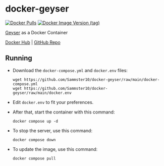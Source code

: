 # docker-geyser

[![Docker Pulls](https://img.shields.io/docker/pulls/sammyaknan/docker-geyser)](https://hub.docker.com/r/sammyaknan/docker-geyser)
[![Docker Image Version (tag)](https://img.shields.io/docker/v/sammyaknan/docker-geyser/latest)](https://hub.docker.com/r/sammyaknan/docker-geyser/tags)

[Geyser](https://geysermc.org/) as a Docker Container

[Docker Hub](https://hub.docker.com/r/Sammster10/docker-geyser/) | [GitHub Repo](https://github.com/Sammster10/docker-geyser/)

## Running

- Download the `docker-compose.yml` and `docker.env` files:
  ```
  wget https://github.com/Sammster10/docker-geyser/raw/main/docker-compose.yml
  wget https://github.com/Sammster10/docker-geyser/raw/main/docker.env
  ```

- Edit `docker.env` to fit your preferences.

- After that, start the container with this command:
  ```
  docker compose up -d
  ```

- To stop the server, use this command:
  ```
  docker compose down
  ```

- To update the image, use this command:
  ```
  docker compose pull
  ```
